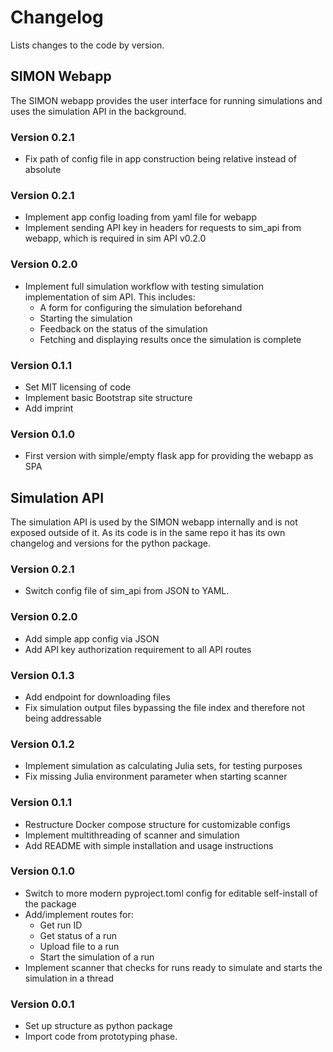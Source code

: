 # Changelog
Lists changes to the code by version.

## SIMON Webapp
The SIMON webapp provides the user interface for running simulations and uses the simulation API in the background.

### Version 0.2.1
* Fix path of config file in app construction being relative instead of absolute

### Version 0.2.1
* Implement app config loading from yaml file for webapp
* Implement sending API key in headers for requests to sim_api from webapp, which is required in sim API v0.2.0

### Version 0.2.0
* Implement full simulation workflow with testing simulation implementation of sim API. This includes:
  * A form for configuring the simulation beforehand
  * Starting the simulation
  * Feedback on the status of the simulation
  * Fetching and displaying results once the simulation is complete

### Version 0.1.1
* Set MIT licensing of code
* Implement basic Bootstrap site structure
* Add imprint

### Version 0.1.0
* First version with simple/empty flask app for providing the webapp as SPA

## Simulation API
The simulation API is used by the SIMON webapp internally and is not exposed outside of it. As its code is in the same repo it has its own changelog and versions for the python package.

### Version 0.2.1
* Switch config file of sim_api from JSON to YAML.

### Version 0.2.0
* Add simple app config via JSON
* Add API key authorization requirement to all API routes

### Version 0.1.3
* Add endpoint for downloading files
* Fix simulation output files bypassing the file index and therefore not being addressable

### Version 0.1.2
* Implement simulation as calculating Julia sets, for testing purposes
* Fix missing Julia environment parameter when starting scanner

### Version 0.1.1
* Restructure Docker compose structure for customizable configs
* Implement multithreading of scanner and simulation
* Add README with simple installation and usage instructions

### Version 0.1.0
* Switch to more modern pyproject.toml config for editable self-install of the package
* Add/implement routes for:
  * Get run ID
  * Get status of a run
  * Upload file to a run
  * Start the simulation of a run
* Implement scanner that checks for runs ready to simulate and starts the simulation in a thread

### Version 0.0.1
* Set up structure as python package
* Import code from prototyping phase.